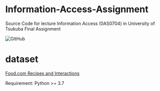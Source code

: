 # Information-Access-Assignment
Source Code for lecture Information Access (0AS0704) in University of Tsukuba Final Assignment

![GitHub](https://img.shields.io/github/license/junj2ejj/Information-Access-Assignment?style=flat-square)

# dataset
[Food.com Recipes and Interactions](https://www.kaggle.com/shuyangli94/food-com-recipes-and-user-interactions)

Requirement:
Python >= 3.7


